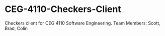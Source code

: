 CEG-4110-Checkers-Client
========================

Checkers client for CEG 4110 Software Engineering. Team Members: Scott, Brad, Colin
